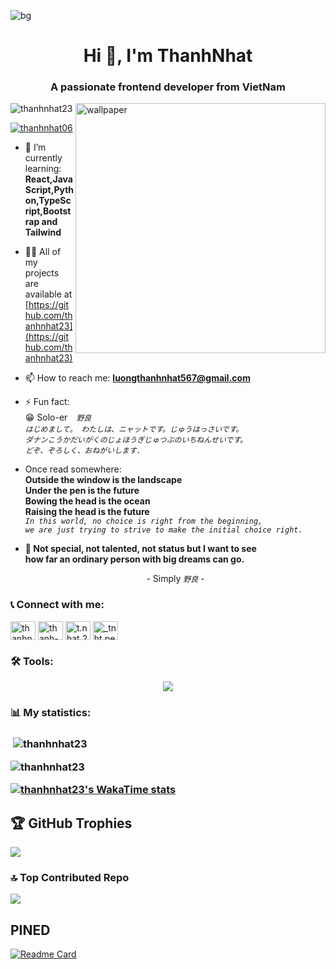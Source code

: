 ![bg](https://github.com/user-attachments/assets/4552bae8-e3a6-4702-8734-3427b21a65b2)
<h1 align="center">Hi 👋, I'm ThanhNhat</h1>
<h3 align="center">A passionate frontend developer from VietNam</h3>
<img align="right" alt="wallpaper" width="400" src="https://i.pinimg.com/736x/d2/12/8f/d2128fcc984f12dd9e64708a02433655.jpg">

<p align="left"> <img src="https://komarev.com/ghpvc/?username=thanhnhat23&label=Profile%20views&color=0e75b6&style=flat" alt="thanhnhat23" /> </p>

<p align="left"> <a href="https://twitter.com/thanhnhat06" target="blank"><img src="https://img.shields.io/twitter/follow/thanhnhat06?logo=twitter&style=for-the-badge" alt="thanhnhat06" /></a> </p>

- 🌱 I’m currently learning: **<br>React,JavaScript,Python,TypeScript,Bootstrap and Tailwind**

- 👨‍💻 All of my projects are available at [https://github.com/thanhnhat23](https://github.com/thanhnhat23)

- 📫 How to reach me: **luongthanhnhat567@gmail.com**

- ⚡ Fun fact: <br>😁 Solo-er　*`野良`* <br>*`はじめまして。 わたしは、ニャットです。じゅうはっさいです。`* <br> *`ダナンこうかだいがくのじょほうぎじゅつぶのいちねんせいです。`* <br>*`どぞ、ぞろしく、おねがいします. `*

- Once read somewhere: <strong>
<br> Outside the window is the landscape
<br> Under the pen is the future
<br> Bowing the head is the ocean
<br> Raising the head is the future </strong>
<br> *`In this world, no choice is right from the beginning,`*
<br> *`we are just trying to strive to make the initial choice right.`*

- <strong>💁 Not special, not talented, not status but I want to see <br> how far an ordinary person with big dreams can go.</strong>
<br> <p align="center"> - Simply *`野良`* - </p>

<h3 align="left">📞 Connect with me:</h3>
<p align="left">
<a href="https://twitter.com/thanhnhat06" target="blank"><img align="center" src="https://raw.githubusercontent.com/rahuldkjain/github-profile-readme-generator/master/src/images/icons/Social/twitter.svg" alt="thanhnhat06" height="30" width="40" /></a>
<a href="https://linkedin.com/in/thanh-nhật-✓-533961338" target="blank"><img align="center" src="https://raw.githubusercontent.com/rahuldkjain/github-profile-readme-generator/master/src/images/icons/Social/linked-in-alt.svg" alt="thanh-nhật-✓-533961338" height="30" width="40" /></a>
<a href="https://fb.com/t.nhat.231026" target="blank"><img align="center" src="https://raw.githubusercontent.com/rahuldkjain/github-profile-readme-generator/master/src/images/icons/Social/facebook.svg" alt="t.nhat.231026" height="30" width="40" /></a>
<a href="https://instagram.com/_tnht.per06" target="blank"><img align="center" src="https://raw.githubusercontent.com/rahuldkjain/github-profile-readme-generator/master/src/images/icons/Social/instagram.svg" alt="_tnht.per06" height="30" width="40" /></a>
</p>

<h3 align="left">🛠️ Tools:</h3>
<p align="center">
  <a href="https://skillicons.dev">
    <img src="https://skillicons.dev/icons?i=ae,ps,pr,bootstrap,figma,gitlab,github,html,css,js,react,tailwind,ts,py" />
  </a>
</p>

<h3 align="left">📊 My statistics:<h3>
<p>&nbsp;<img align="center" src="https://github-readme-stats.vercel.app/api?username=thanhnhat23&show_icons=true&locale=en&theme=tokyonight&rank_icon=github" alt="thanhnhat23" /></p>
<p><img align="center" src="https://github-readme-streak-stats.herokuapp.com/?user=thanhnhat23&theme=tokyonight" alt="thanhnhat23" /></p>
<a href="https://github.com/anuraghazra/github-readme-stats">
  <img src="https://github-readme-stats.vercel.app/api/wakatime?username=thanhnhat23&theme=tokyonight&layout=compact" alt="thanhnhat23&#39;s WakaTime stats">
</a>
  
## 🏆 GitHub Trophies
![](https://github-profile-trophy.vercel.app/?username=thanhnhat23&theme=tokyonight&no-frame=false&no-bg=true&margin-w=4)

### 🔝 Top Contributed Repo
![](https://github-contributor-stats.vercel.app/api?username=thanhnhat23&limit=5&theme=tokyonight&combine_all_yearly_contributions=true)

## PINED
[![Readme Card](https://github-readme-stats.vercel.app/api/pin/?username=thanhnhat23&repo=projects&theme=tokyonight)](https://github.com/thanhnhat23/project)

<!-- Proudly created with GPRM ( https://gprm.itsvg.in ) -->
